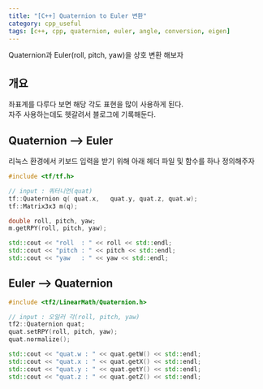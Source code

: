 ```yaml
---
title: "[C++] Quaternion to Euler 변환"
category: cpp_useful
tags: [c++, cpp, quaternion, euler, angle, conversion, eigen]
---
```


Quaternion과 Euler(roll, pitch, yaw)을 상호 변환 해보자 <br/>


## 개요

좌표계를 다루다 보면 해당 각도 표현을 많이 사용하게 된다. <br/>
자주 사용하는데도 헷갈려서 블로그에 기록해둔다. <br/>

## Quaternion --> Euler

리눅스 환경에서 키보드 입력을 받기 위해 아래 헤더 파일 및 함수를 하나 정의해주자 <br/>

~~~c++
#include <tf/tf.h>

// input : 쿼터니언(quat)
tf::Quaternion q( quat.x,	quat.y,	quat.z,	quat.w);
tf::Matrix3x3 m(q);

double roll, pitch, yaw;
m.getRPY(roll, pitch, yaw);

std::cout << "roll  : " << roll << std::endl;
std::cout << "pitch : " << pitch << std::endl;
std::cout << "yaw   : " << yaw << std::endl;
~~~

## Euler --> Quaternion

~~~c++
#include <tf2/LinearMath/Quaternion.h>

// input : 오일러 각(roll, pitch, yaw)
tf2::Quaternion quat;
quat.setRPY(roll, pitch, yaw);
quat.normalize();

std::cout << "quat.w : " << quat.getW() << std::endl;
std::cout << "quat.x : " << quat.getX() << std::endl;
std::cout << "quat.y : " << quat.getY() << std::endl;
std::cout << "quat.z : " << quat.getZ() << std::endl;
~~~